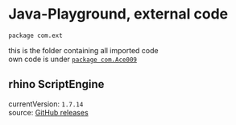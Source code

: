 # Java-Playground, external code
`package com.ext`

this is the folder containing all imported code <br/>
own code is under [`package com.Ace009`](../Ace009/)

## rhino ScriptEngine

currentVersion: `1.7.14` <br/>
source: [GitHub releases](https://github.com/mozilla/rhino/releases) <br/>
